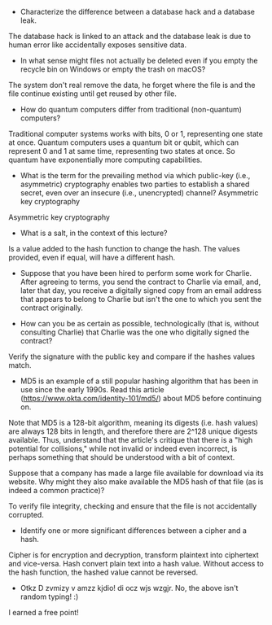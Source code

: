 - Characterize the difference between a database hack and a database leak.

The database hack is linked to an attack and the database leak is due to human error like accidentally exposes sensitive data.

- In what sense might files not actually be deleted even if you empty the recycle bin on Windows or empty the trash on macOS?

The system don't real remove the data, he forget where the file is and the file continue existing until get reused by other file.

- How do quantum computers differ from traditional (non-quantum) computers?

Traditional computer systems works with bits, 0 or 1, representing one state at once. Quantum computers uses a quantum bit or qubit, which can represent 0 and 1 at same time, representing two states at once. So quantum have exponentially more computing capabilities.

- What is the term for the prevailing method via which public-key (i.e., asymmetric) cryptography enables two parties to establish a shared secret, even over an insecure (i.e., unencrypted) channel?
Asymmetric key cryptography

Asymmetric key cryptography

- What is a salt, in the context of this lecture?

Is a value added to the hash function to change the hash. The values ​​provided, even if equal, will have a different hash.

- Suppose that you have been hired to perform some work for Charlie. After agreeing to terms, you send the contract to Charlie via email, and, later that day, you receive a digitally signed copy from an email address that appears to belong to Charlie but isn't the one to which you sent the contract originally.

- How can you be as certain as possible, technologically (that is, without consulting Charlie) that Charlie was the one who digitally signed the contract?

Verify the signature with the public key and compare if the hashes values match.

- MD5 is an example of a still popular hashing algorithm that has been in use since the early 1990s. Read this article (https://www.okta.com/identity-101/md5/) about MD5 before continuing on.

Note that MD5 is a 128-bit algorithm, meaning its digests (i.e. hash values) are always 128 bits in length, and therefore there are 2^128 unique digests available. Thus, understand that the article's critique that there is a "high potential for collisions," while not invalid or indeed even incorrect, is perhaps something that should be understood with a bit of context.

Suppose that a company has made a large file available for download via its website. Why might they also make available the MD5 hash of that file (as is indeed a common practice)?

To verify file integrity, checking and ensure that the file is not accidentally corrupted.

- Identify one or more significant differences between a cipher and a hash.

Cipher is for encryption and decryption, transform plaintext into ciphertext and vice-versa.
Hash convert plain text into a hash value. Without access to the hash function, the hashed value cannot be reversed.

- Otkz D zvmizy v amzz kjdio! di ocz wjs wzgjr.
No, the above isn't random typing! :)

I earned a free point!
